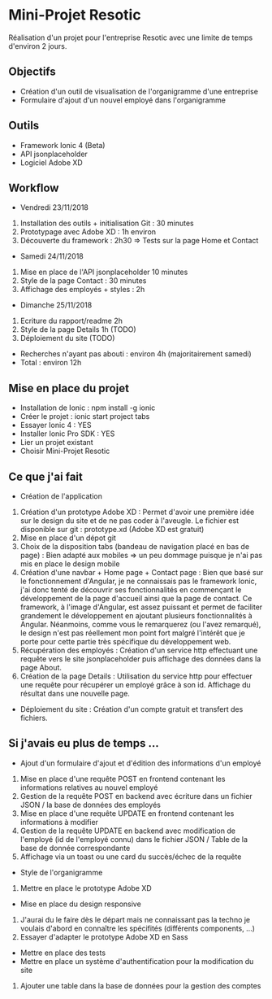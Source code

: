 # Mini-Projet Resotic
Réalisation d'un projet pour l'entreprise Resotic avec une limite de temps d'environ 2 jours.

## Objectifs
- Création d'un outil de visualisation de l'organigramme d'une entreprise
- Formulaire d'ajout d'un nouvel employé dans l'organigramme

## Outils
- Framework Ionic 4 (Beta)
- API jsonplaceholder
- Logiciel Adobe XD

## Workflow
- Vendredi 23/11/2018
1. Installation des outils + initialisation Git : 30 minutes
2. Prototypage avec Adobe XD : 1h environ
3. Découverte du framework : 2h30 => Tests sur la page Home et Contact
- Samedi 24/11/2018
1. Mise en place de l'API jsonplaceholder 10 minutes
2. Style de la page Contact : 30 minutes
3. Affichage des employés + styles : 2h
- Dimanche 25/11/2018
1. Ecriture du rapport/readme 2h
2. Style de la page Details 1h (TODO)
3. Déploiement du site (TODO)
- Recherches n'ayant pas abouti : environ 4h (majoritairement samedi)
- Total : environ 12h

## Mise en place du projet
- Installation de Ionic : 
npm install -g ionic
- Créer le projet : 
ionic start project tabs
- Essayer Ionic 4 : 
YES
- Installer Ionic Pro SDK : 
YES
- Lier un projet existant
- Choisir Mini-Projet Resotic

## Ce que j'ai fait
- Création de l'application
1. Création d'un prototype Adobe XD : 
Permet d'avoir une première idée sur le design du site et de ne pas coder à l'aveugle.
Le fichier est disponible sur git : prototype.xd (Adobe XD est gratuit)
2. Mise en place d'un dépot git
3. Choix de la disposition tabs (bandeau de navigation placé en bas de page) :
Bien adapté aux mobiles => un peu dommage puisque je n'ai pas mis en place le design mobile
4. Création d'une navbar + Home page + Contact page : 
Bien que basé sur le fonctionnement d'Angular, je ne connaissais pas le framework Ionic, j'ai donc tenté de découvrir ses fonctionnalités en commençant le développement de la page d'accueil ainsi que la page de contact. Ce framework, à l'image d'Angular, est assez puissant et permet de faciliter grandement le développement en ajoutant plusieurs fonctionnalités à Angular. Néanmoins, comme vous le remarquerez (ou l'avez remarqué), le design n'est pas réellement mon point fort malgré l'intérêt que je porte pour cette partie très spécifique du développement web.
5. Récupération des employés : 
Création d'un service http effectuant une requête vers le site jsonplaceholder puis affichage des données dans la page About.
6. Création de la page Details : 
Utilisation du service http pour effectuer une requête pour récupérer un employé grâce à son id.
Affichage du résultat dans une nouvelle page.
- Déploiement du site : 
Création d'un compte gratuit et transfert des fichiers.

## Si j'avais eu plus de temps ...
- Ajout d'un formulaire d'ajout et d'édition des informations d'un employé
1. Mise en place d'une requête POST en frontend contenant les informations relatives au nouvel employé
2. Gestion de la requête POST en backend avec écriture dans un fichier JSON / la base de données des employés
3. Mise en place d'une requête UPDATE en frontend contenant les informations à modifier
4. Gestion de la requête UPDATE en backend avec modification de l'employé (id de l'employé connu) dans le fichier JSON / Table de la base de donnée correspondante
5. Affichage via un toast ou une card du succès/échec de la requête
- Style de l'organigramme
1. Mettre en place le prototype Adobe XD
- Mise en place du design responsive
1. J'aurai du le faire dès le départ mais ne connaissant pas la techno je voulais d'abord en connaître les spécifités (différents components, ...)
2. Essayer d'adapter le prototype Adobe XD en Sass
- Mettre en place des tests
- Mettre en place un système d'authentification pour la modification du site
1. Ajouter une table dans la base de données pour la gestion des comptes
